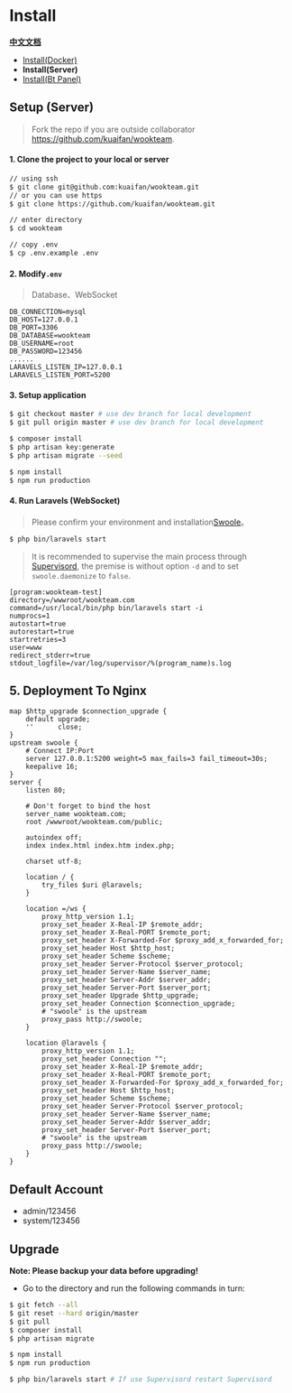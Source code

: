 # Install

**[中文文档](../SERVER.md)**

- [Install(Docker)](DOCKER.md)
- **Install(Server)**
- [Install(Bt Panel)](../BT.md)

## Setup (Server)

> Fork the repo if you are outside collaborator https://github.com/kuaifan/wookteam.

#### 1. Clone the project to your local or server

```bash
// using ssh
$ git clone git@github.com:kuaifan/wookteam.git
// or you can use https
$ git clone https://github.com/kuaifan/wookteam.git

// enter directory
$ cd wookteam

// copy .env
$ cp .env.example .env
```

#### 2. Modify`.env`

> Database、WebSocket

```env
DB_CONNECTION=mysql
DB_HOST=127.0.0.1
DB_PORT=3306
DB_DATABASE=wookteam
DB_USERNAME=root
DB_PASSWORD=123456
......
LARAVELS_LISTEN_IP=127.0.0.1
LARAVELS_LISTEN_PORT=5200
```

#### 3. Setup application

```bash
$ git checkout master # use dev branch for local development
$ git pull origin master # use dev branch for local development

$ composer install
$ php artisan key:generate
$ php artisan migrate --seed

$ npm install
$ npm run production
```

#### 4. Run Laravels (WebSocket)

> Please confirm your environment and installation[Swoole](https://www.swoole.com/)。

```bash
$ php bin/laravels start
```

> It is recommended to supervise the main process through [Supervisord](http://supervisord.org/), the premise is without option `-d` and to set `swoole.daemonize` to `false`.

```
[program:wookteam-test]
directory=/wwwroot/wookteam.com
command=/usr/local/bin/php bin/laravels start -i
numprocs=1
autostart=true
autorestart=true
startretries=3
user=www
redirect_stderr=true
stdout_logfile=/var/log/supervisor/%(program_name)s.log
```

## 5. Deployment To Nginx

```nginx
map $http_upgrade $connection_upgrade {
    default upgrade;
    ''      close;
}
upstream swoole {
    # Connect IP:Port
    server 127.0.0.1:5200 weight=5 max_fails=3 fail_timeout=30s;
    keepalive 16;
}
server {
    listen 80;
    
    # Don't forget to bind the host
    server_name wookteam.com;
    root /wwwroot/wookteam.com/public;

    autoindex off;
    index index.html index.htm index.php;

    charset utf-8;

    location / {
        try_files $uri @laravels;
    }

    location =/ws {
        proxy_http_version 1.1;
        proxy_set_header X-Real-IP $remote_addr;
        proxy_set_header X-Real-PORT $remote_port;
        proxy_set_header X-Forwarded-For $proxy_add_x_forwarded_for;
        proxy_set_header Host $http_host;
        proxy_set_header Scheme $scheme;
        proxy_set_header Server-Protocol $server_protocol;
        proxy_set_header Server-Name $server_name;
        proxy_set_header Server-Addr $server_addr;
        proxy_set_header Server-Port $server_port;
        proxy_set_header Upgrade $http_upgrade;
        proxy_set_header Connection $connection_upgrade;
        # "swoole" is the upstream
        proxy_pass http://swoole;
    }

    location @laravels {
        proxy_http_version 1.1;
        proxy_set_header Connection "";
        proxy_set_header X-Real-IP $remote_addr;
        proxy_set_header X-Real-PORT $remote_port;
        proxy_set_header X-Forwarded-For $proxy_add_x_forwarded_for;
        proxy_set_header Host $http_host;
        proxy_set_header Scheme $scheme;
        proxy_set_header Server-Protocol $server_protocol;
        proxy_set_header Server-Name $server_name;
        proxy_set_header Server-Addr $server_addr;
        proxy_set_header Server-Port $server_port;
        # "swoole" is the upstream
        proxy_pass http://swoole;
    }
}
```

## Default Account

- admin/123456
- system/123456

## Upgrade

**Note: Please backup your data before upgrading!**

- Go to the directory and run the following commands in turn:

```bash
$ git fetch --all
$ git reset --hard origin/master
$ git pull
$ composer install
$ php artisan migrate

$ npm install
$ npm run production

$ php bin/laravels start # If use Supervisord restart Supervisord
```
